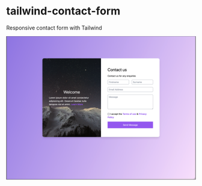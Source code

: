 # tailwind-contact-form
Responsive contact form with Tailwind


![screenshot](images/Screenshot.png)